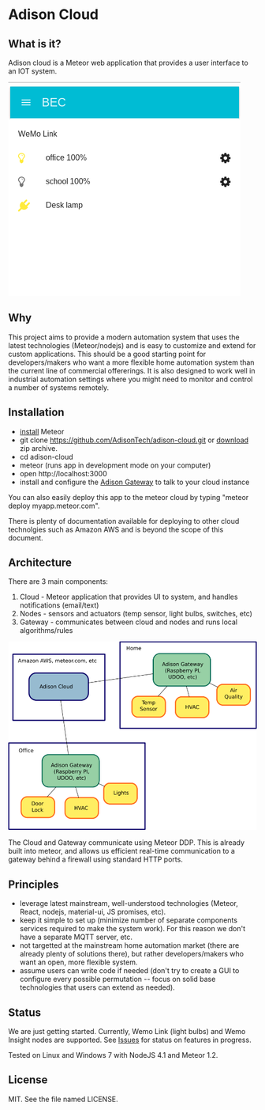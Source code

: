 # Adison Cloud

## What is it?

Adison cloud is a Meteor web application that provides a user interface to an IOT system.

![Screenshot](https://raw.githubusercontent.com/AdisonTech/adison-cloud/master/doc/screenshot.png "Screenshot")

## Why

This project aims to provide a modern automation system that uses the latest technologies (Meteor/nodejs) and is easy to customize and extend for custom applications.  This should be a good starting point for developers/makers who want a  more flexible home automation system than the current line of commercial offererings.  It is also designed to work well in industrial automation settings where you might need to monitor and control a number of systems remotely.  

## Installation

* [install](https://www.meteor.com/install) Meteor
* git clone https://github.com/AdisonTech/adison-cloud.git or [download](https://github.com/AdisonTech/adison-cloud/archive/master.zip) zip archive.
* cd adison-cloud
* meteor (runs app in development mode on your computer)
* open http://localhost:3000
* install and configure the [Adison Gateway](https://github.com/AdisonTech/adison-gateway) to talk to your cloud instance

You can also easily deploy this app to the meteor cloud by typing "meteor deploy myapp.meteor.com".  

There is plenty of documentation available for deploying to other cloud technolgies such as Amazon AWS and is beyond the scope of this document.

## Architecture

There are 3 main components:

1. Cloud - Meteor application that provides UI to system, and handles notifications (email/text)
2. Nodes - sensors and actuators (temp sensor, light bulbs, switches, etc)
2. Gateway - communicates between cloud and nodes and runs local algorithms/rules

![Architecture](https://raw.githubusercontent.com/AdisonTech/adison-cloud/master/doc/architecture.png "Adison Architecture")

The Cloud and Gateway communicate using Meteor DDP.  This is already built into meteor, and allows us efficient real-time communication to a gateway behind a firewall using standard HTTP ports.  

## Principles

* leverage latest mainstream, well-understood technologies (Meteor, React, nodejs, material-ui, JS promises, etc).
* keep it simple to set up (minimize number of separate components services required to make the system work).  For this reason we don't have a separate MQTT server, etc.
* not targetted at the mainstream home automation market (there are already plenty of solutions there), but rather developers/makers who want an open, more flexible system.
* assume users can write code if needed (don't try to create a GUI to configure every possible permutation -- focus on solid base technologies that users can extend as needed).

## Status

We are just getting started.  Currently, Wemo Link (light bulbs) and Wemo Insight nodes are supported.  See [Issues](https://github.com/AdisonTech/adison-cloud/issues) for status on features in progress.

Tested on Linux and Windows 7 with NodeJS 4.1 and Meteor 1.2.

## License 

MIT.  See the file named LICENSE.



